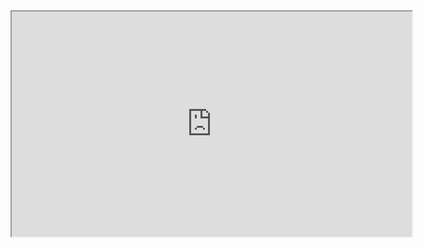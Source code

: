 <iframe src="https://drive.google.com/file/d/17qkP9602HjuIqvCVPHZx9XBNfG-9bqRT/preview" width="640" height="360"></iframe>
